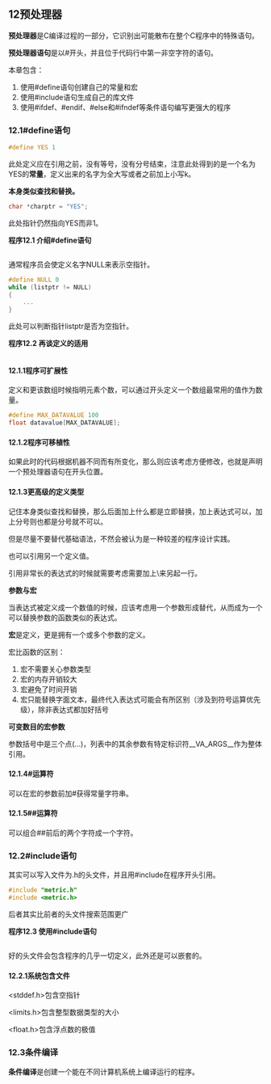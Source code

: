 ## 12预处理器

**预处理器**是C编译过程的一部分，它识别出可能散布在整个C程序中的特殊语句。

**预处理器语句**是以#开头，并且位于代码行中第一非空字符的语句。

本章包含：

1. 使用#define语句创建自己的常量和宏
2. 使用#include语句生成自己的库文件
3. 使用#ifdef、#endif、#else和#ifndef等条件语句编写更强大的程序

### 12.1#define语句

```c++
#define YES 1
```
此处定义应在引用之前，没有等号，没有分号结束，注意此处得到的是一个名为YES的**常量**，定义出来的名字为全大写或者之前加上小写k。

**本身类似查找和替换。**


```c++
char *charptr = "YES";
```
此处指针仍然指向YES而非1。

**程序12.1 介绍#define语句**

```c++

```

通常程序员会使定义名字NULL来表示空指针。

```c++
#define NULL 0
while (listptr != NULL)
{
    ...
}
```
此处可以判断指针listptr是否为空指针。


**程序12.2 再谈定义的适用**

```c++

```


#### 12.1.1程序可扩展性

定义和更该数组时候指明元素个数，可以通过开头定义一个数组最常用的值作为数量。

```c++
#define MAX_DATAVALUE 100
float datavalue[MAX_DATAVALUE];
```

#### 12.1.2程序可移植性

如果此时的代码根据机器不同而有所变化，那么则应该考虑方便修改，也就是声明一个预处理器语句在开头位置。

#### 12.1.3更高级的定义类型

记住本身类似查找和替换，那么后面加上什么都是立即替换，加上表达式可以，加上分号则也都是分号就不可以。

但是尽量不要替代基础语法，不然会被认为是一种较差的程序设计实践。

也可以引用另一个定义值。

引用非常长的表达式的时候就需要考虑需要加上\来另起一行。


**参数与宏**

当表达式被定义成一个数值的时候，应该考虑用一个参数形成替代，从而成为一个可以替换参数的函数类似的表达式。

**宏**是定义，更是拥有一个或多个参数的定义。

宏比函数的区别：

1. 宏不需要关心参数类型
2. 宏的内存开销较大
3. 宏避免了时间开销
4. 宏只能替换字面文本，最终代入表达式可能会有所区别（涉及到符号运算优先级），除非表达式都加好括号


**可变数目的宏参数**

参数括号中是三个点(...)，列表中的其余参数有特定标识符__VA_ARGS__作为整体引用。

#### 12.1.4#运算符

可以在宏的参数前加#获得常量字符串。

#### 12.1.5##运算符

可以组合##前后的两个字符成一个字符。

### 12.2#include语句

其实可以写入文件为.h的头文件，并且用#include在程序开头引用。

```c++
#include "metric.h"
#include <metric.h>
```
后者其实比前者的头文件搜索范围更广

**程序12.3 使用#include语句**

```c++

```

好的头文件会包含程序的几乎一切定义，此外还是可以嵌套的。

#### 12.2.1系统包含文件

<stddef.h>包含空指针

<limits.h>包含整型数据类型的大小

<float.h>包含浮点数的极值


### 12.3条件编译

**条件编译**是创建一个能在不同计算机系统上编译运行的程序。


